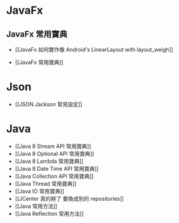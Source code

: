 # JavaFx

## JavaFx 常用寶典

- [[JavaFx 如何實作像 Android's LinearLayout with layout_weigh]]

 - [[JavaFx 常用寶典]]

# Json
- [[JSON Jackson 常見設定]]

# Java
- [[Java 8 Stream API 常用寶典]]
- [[Java 8 Optional API 常用寶典]]
- [[Java 8 Lambda 常用寶典]]
- [[Java 8 Date Time API 常用寶典]]
- [[Java Collection API 常用寶典]]
- [[Java Thread 常用寶典]]
- [[Java IO 常用寶典]]
- [[JCenter 真的掰了 要換成別的 repositories]]
- [[Java 常用方法]]
- [[Java Reflection 常用方法]]
